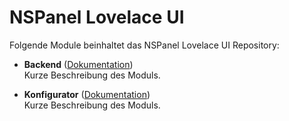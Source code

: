 # NSPanel Lovelace UI

Folgende Module beinhaltet das NSPanel Lovelace UI Repository:

- __Backend__ ([Dokumentation](Backend))  
	Kurze Beschreibung des Moduls.

- __Konfigurator__ ([Dokumentation](Konfigurator))  
	Kurze Beschreibung des Moduls.